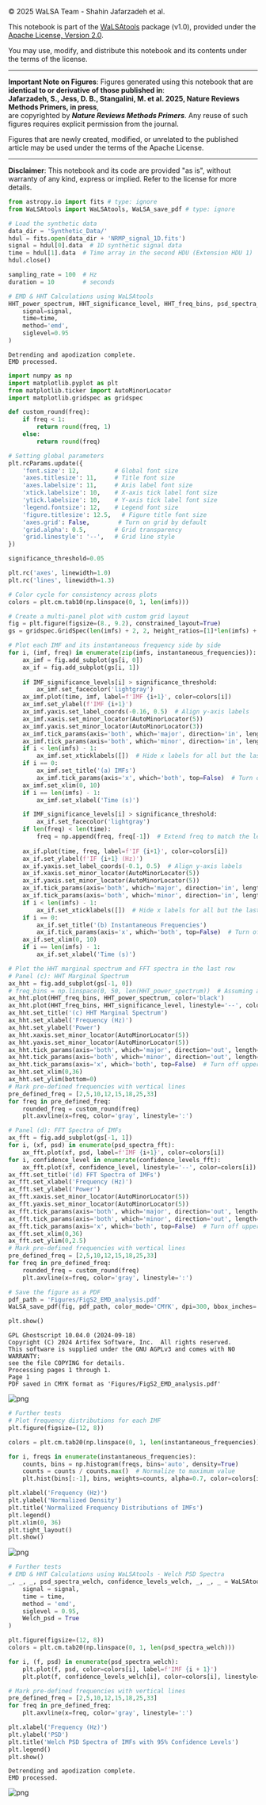 
© 2025 WaLSA Team - Shahin Jafarzadeh et al.

This notebook is part of the [WaLSAtools](https://github.com/WaLSAteam/WaLSAtools) package (v1.0), provided under the [Apache License, Version 2.0](http://www.apache.org/licenses/LICENSE-2.0).

You may use, modify, and distribute this notebook and its contents under the terms of the license.

---

**Important Note on Figures**: Figures generated using this notebook that are **identical to or derivative of those published in**:  
**Jafarzadeh, S., Jess, D. B., Stangalini, M. et al. 2025, Nature Reviews Methods Primers, in press**,  
are copyrighted by ***Nature Reviews Methods Primers***. Any reuse of such figures requires explicit permission from the journal.

Figures that are newly created, modified, or unrelated to the published article may be used under the terms of the Apache License.

---

**Disclaimer**: This notebook and its code are provided "as is", without warranty of any kind, express or implied. Refer to the license for more details.


```python
from astropy.io import fits # type: ignore
from WaLSAtools import WaLSAtools, WaLSA_save_pdf # type: ignore

# Load the synthetic data
data_dir = 'Synthetic_Data/'
hdul = fits.open(data_dir + 'NRMP_signal_1D.fits')
signal = hdul[0].data  # 1D synthetic signal data
time = hdul[1].data  # Time array in the second HDU (Extension HDU 1)
hdul.close()

sampling_rate = 100  # Hz
duration = 10        # seconds

# EMD & HHT Calculations using WaLSAtools
HHT_power_spectrum, HHT_significance_level, HHT_freq_bins, psd_spectra_fft, confidence_levels_fft, imfs, IMF_significance_levels, instantaneous_frequencies = WaLSAtools(
    signal=signal, 
    time=time, 
    method='emd', 
    siglevel=0.95
)
```

    Detrending and apodization complete.
    EMD processed.



```python
import numpy as np
import matplotlib.pyplot as plt
from matplotlib.ticker import AutoMinorLocator
import matplotlib.gridspec as gridspec

def custom_round(freq):
    if freq < 1:
        return round(freq, 1)
    else:
        return round(freq)

# Setting global parameters
plt.rcParams.update({
    'font.size': 12,          # Global font size
    'axes.titlesize': 11,     # Title font size
    'axes.labelsize': 11,     # Axis label font size
    'xtick.labelsize': 10,    # X-axis tick label font size
    'ytick.labelsize': 10,    # Y-axis tick label font size
    'legend.fontsize': 12,    # Legend font size
    'figure.titlesize': 12.5,   # Figure title font size
    'axes.grid': False,        # Turn on grid by default
    'grid.alpha': 0.5,        # Grid transparency
    'grid.linestyle': '--',   # Grid line style
})

significance_threshold=0.05

plt.rc('axes', linewidth=1.0)
plt.rc('lines', linewidth=1.3)

# Color cycle for consistency across plots
colors = plt.cm.tab10(np.linspace(0, 1, len(imfs)))

# Create a multi-panel plot with custom grid layout
fig = plt.figure(figsize=(8., 9.2), constrained_layout=True)
gs = gridspec.GridSpec(len(imfs) + 2, 2, height_ratios=[1]*len(imfs) + [0.3, 2], figure=fig)

# Plot each IMF and its instantaneous frequency side by side
for i, (imf, freq) in enumerate(zip(imfs, instantaneous_frequencies)):
    ax_imf = fig.add_subplot(gs[i, 0])
    ax_if = fig.add_subplot(gs[i, 1])
    
    if IMF_significance_levels[i] > significance_threshold:
        ax_imf.set_facecolor('lightgray')
    ax_imf.plot(time, imf, label=f'IMF {i+1}', color=colors[i])
    ax_imf.set_ylabel(f'IMF {i+1}')
    ax_imf.yaxis.set_label_coords(-0.16, 0.5)  # Align y-axis labels
    ax_imf.xaxis.set_minor_locator(AutoMinorLocator(5))
    ax_imf.yaxis.set_minor_locator(AutoMinorLocator(3))
    ax_imf.tick_params(axis='both', which='major', direction='in', length=6, width=1.0)
    ax_imf.tick_params(axis='both', which='minor', direction='in', length=3, width=1.0)
    if i < len(imfs) - 1:
        ax_imf.set_xticklabels([])  # Hide x labels for all but the last IMF plot
    if i == 0:
        ax_imf.set_title('(a) IMFs')
        ax_imf.tick_params(axis='x', which='both', top=False)  # Turn off upper x-axis ticks
    ax_imf.set_xlim(0, 10)
    if i == len(imfs) - 1:
        ax_imf.set_xlabel('Time (s)')

    if IMF_significance_levels[i] > significance_threshold:
        ax_if.set_facecolor('lightgray')
    if len(freq) < len(time):
        freq = np.append(freq, freq[-1])  # Extend freq to match the length of time
    
    ax_if.plot(time, freq, label=f'IF {i+1}', color=colors[i])
    ax_if.set_ylabel(f'IF {i+1} (Hz)')
    ax_if.yaxis.set_label_coords(-0.1, 0.5)  # Align y-axis labels
    ax_if.xaxis.set_minor_locator(AutoMinorLocator(5))
    ax_if.yaxis.set_minor_locator(AutoMinorLocator(5))
    ax_if.tick_params(axis='both', which='major', direction='in', length=6, width=1.0)
    ax_if.tick_params(axis='both', which='minor', direction='in', length=3, width=1.0)
    if i < len(imfs) - 1:
        ax_if.set_xticklabels([])  # Hide x labels for all but the last IF plot
    if i == 0:
        ax_if.set_title('(b) Instantaneous Frequencies')
        ax_if.tick_params(axis='x', which='both', top=False)  # Turn off upper x-axis ticks
    ax_if.set_xlim(0, 10)
    if i == len(imfs) - 1:
        ax_if.set_xlabel('Time (s)')

# Plot the HHT marginal spectrum and FFT spectra in the last row
# Panel (c): HHT Marginal Spectrum
ax_hht = fig.add_subplot(gs[-1, 0])
# freq_bins = np.linspace(0, 50, len(HHT_power_spectrum))  # Assuming a maximum frequency of 50 Hz for illustration
ax_hht.plot(HHT_freq_bins, HHT_power_spectrum, color='black')
ax_hht.plot(HHT_freq_bins, HHT_significance_level, linestyle='--', color='green')
ax_hht.set_title('(c) HHT Marginal Spectrum')
ax_hht.set_xlabel('Frequency (Hz)')
ax_hht.set_ylabel('Power')
ax_hht.xaxis.set_minor_locator(AutoMinorLocator(5))
ax_hht.yaxis.set_minor_locator(AutoMinorLocator(5))
ax_hht.tick_params(axis='both', which='major', direction='out', length=6, width=1.0)
ax_hht.tick_params(axis='both', which='minor', direction='out', length=3, width=1.0)
ax_hht.tick_params(axis='x', which='both', top=False)  # Turn off upper x-axis ticks
ax_hht.set_xlim(0,36)
ax_hht.set_ylim(bottom=0)
# Mark pre-defined frequencies with vertical lines
pre_defined_freq = [2,5,10,12,15,18,25,33]
for freq in pre_defined_freq:
    rounded_freq = custom_round(freq)
    plt.axvline(x=freq, color='gray', linestyle=':')

# Panel (d): FFT Spectra of IMFs
ax_fft = fig.add_subplot(gs[-1, 1])
for i, (xf, psd) in enumerate(psd_spectra_fft):
    ax_fft.plot(xf, psd, label=f'IMF {i+1}', color=colors[i])
for i, confidence_level in enumerate(confidence_levels_fft):
    ax_fft.plot(xf, confidence_level, linestyle='--', color=colors[i])
ax_fft.set_title('(d) FFT Spectra of IMFs')
ax_fft.set_xlabel('Frequency (Hz)')
ax_fft.set_ylabel('Power')
ax_fft.xaxis.set_minor_locator(AutoMinorLocator(5))
ax_fft.yaxis.set_minor_locator(AutoMinorLocator(5))
ax_fft.tick_params(axis='both', which='major', direction='out', length=6, width=1.0)
ax_fft.tick_params(axis='both', which='minor', direction='out', length=3, width=1.0)
ax_fft.tick_params(axis='x', which='both', top=False)  # Turn off upper x-axis ticks
ax_fft.set_xlim(0,36)
ax_fft.set_ylim(0,2.5)
# Mark pre-defined frequencies with vertical lines
pre_defined_freq = [2,5,10,12,15,18,25,33]
for freq in pre_defined_freq:
    rounded_freq = custom_round(freq)
    plt.axvline(x=freq, color='gray', linestyle=':')

# Save the figure as a PDF
pdf_path = 'Figures/FigS2_EMD_analysis.pdf'
WaLSA_save_pdf(fig, pdf_path, color_mode='CMYK', dpi=300, bbox_inches='tight', pad_inches=0)

plt.show()

```

    GPL Ghostscript 10.04.0 (2024-09-18)
    Copyright (C) 2024 Artifex Software, Inc.  All rights reserved.
    This software is supplied under the GNU AGPLv3 and comes with NO WARRANTY:
    see the file COPYING for details.
    Processing pages 1 through 1.
    Page 1
    PDF saved in CMYK format as 'Figures/FigS2_EMD_analysis.pdf'



    
![png](FIGS2__EMD_files/FIGS2__EMD_2_1.png)
    



```python
# Further tests
# Plot frequency distributions for each IMF
plt.figure(figsize=(12, 8))

colors = plt.cm.tab20(np.linspace(0, 1, len(instantaneous_frequencies)))

for i, freqs in enumerate(instantaneous_frequencies):
    counts, bins = np.histogram(freqs, bins='auto', density=True)
    counts = counts / counts.max()  # Normalize to maximum value
    plt.hist(bins[:-1], bins, weights=counts, alpha=0.7, color=colors[i], label=f'IMF {i + 1}', histtype='stepfilled')

plt.xlabel('Frequency (Hz)')
plt.ylabel('Normalized Density')
plt.title('Normalized Frequency Distributions of IMFs')
plt.legend()
plt.xlim(0, 36)
plt.tight_layout()
plt.show()
```


    
![png](FIGS2__EMD_files/FIGS2__EMD_3_0.png)
    



```python
# Further tests 
# EMD & HHT Calculations using WaLSAtools - Welch PSD Spectra
_, _, _, psd_spectra_welch, confidence_levels_welch, _, _, _ = WaLSAtools(
    signal = signal, 
    time = time, 
    method = 'emd', 
    siglevel = 0.95,
    Welch_psd = True
)

plt.figure(figsize=(12, 8))
colors = plt.cm.tab20(np.linspace(0, 1, len(psd_spectra_welch)))

for i, (f, psd) in enumerate(psd_spectra_welch):
    plt.plot(f, psd, color=colors[i], label=f'IMF {i + 1}')
    plt.plot(f, confidence_levels_welch[i], color=colors[i], linestyle='--', label=f'95% Confidence Level IMF {i + 1}')

# Mark pre-defined frequencies with vertical lines
pre_defined_freq = [2,5,10,12,15,18,25,33]
for freq in pre_defined_freq:
    plt.axvline(x=freq, color='gray', linestyle=':')

plt.xlabel('Frequency (Hz)')
plt.ylabel('PSD')
plt.title('Welch PSD Spectra of IMFs with 95% Confidence Levels')
plt.legend()
plt.show()
```

    Detrending and apodization complete.
    EMD processed.



    
![png](FIGS2__EMD_files/FIGS2__EMD_4_1.png)
    

